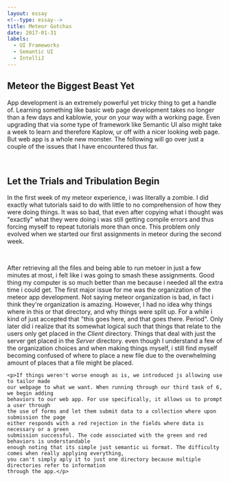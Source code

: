 ```yaml
---
layout: essay
<!--type: essay-->
title: Meteor Gotchas
date: 2017-01-31
labels: 
  - UI Frameworks
  - Semantic UI
  - IntelliJ
---
```



<div class="ui segment">
<h2> Meteor the Biggest Beast Yet</h2>
	<p>
	App development is an extremely powerful yet tricky thing to get a handle of. Learning
	something like basic web page development takes no longer than a few days and kablowie,
	your on your way with a working page. Even upgrading that via some type of framework like
	Semantic UI also might take a week to learn and therefore Kaplow, ur off with a nicer 
	looking web page. But web app is a whole new monster. The following will go over just
	a couple of the issues that I have encountered thus far.</p>
	<br>

<h2> Let the Trials and Tribulation Begin</h2>
	<p>
	In the first week of my meteor experience, i was literally a zombie. I did exactly what
	tutorials said to do with little to no comprehension of how they were doing things. It
	was so bad, that even after copying what i thought was "exactly" what they were doing 
	i was still getting compile errors and thus forcing myself to repeat tutorials more than once.
	This problem only evolved when we started our first assignments in meteor during the second week.
	</p>
	<br>
	<p>After retrieving all the files and being able to run metoer in just a few minutes at most,
	i felt like i was going to smash these assignments. Good thing my computer is so much better than me
	because i needed all the extra time i could get. The first major issue for me was the 
	organization of the meteor app development. Not saying meteor organization is bad, in fact 
	i think they're organization is amazing. However, I had no idea why things where in 
	this or that directory, and why things were split up. For a while i kind of just accepted
	that "this goes here, and that goes there. Period". Only later did i realize that its somewhat logical
	such that things that relate to the users only get placed in the <em> Client</em> directory.
	Things that deal with just the server get placed in the <em> Server</em> directory. even though
	I understand a few of the organization choices and when making things myself, i still find myself 
	becoming confused of where to place a new file due to the overwhelming amount of places 
	that a file might be placed.</p>
	
	<p>If things weren't worse enough as is, we introduced js allowing use to tailor made
	our webpage to what we want. When running through our third task of 6, we begin adding 
	behaviors to our web app. For use specifically, it allows us to prompt a user through 
	the use of forms and let them submit data to a collection where upon submission the page
	either responds with a red rejection in the fields where data is necessary or a green
	submission successful. The code associated with the green and red behaviors is understandable
	enough noting that its simple just semantic ui format. The difficulty comes when really applying everything,
	you can't simply aply it to just one directory because multiple directories refer to information 
	through the app.</p>
</div>

